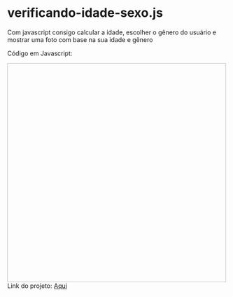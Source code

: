 # verificando-idade-sexo.js
Com javascript consigo calcular a idade, escolher o gênero do usuário e mostrar uma foto com base na sua idade e gênero 

Código em Javascript: <div><img srcr="https://github.com/Deivison1/verificando-idade-sexo.js/blob/main/code-js.png" alt="" width="500" height="500"></div>
Link do projeto: 
<a href="https://deivison1.github.io/verificando-idade-sexo.js/"> Aqui </a>

